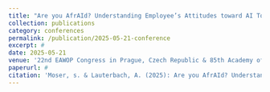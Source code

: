 ```yaml
---
title: "Are you AfrAId? Understanding Employee’s Attitudes toward AI Tools at Work"
collection: publications
category: conferences
permalink: /publication/2025-05-21-conference
excerpt: #
date: 2025-05-21
venue: '22nd EAWOP Congress in Prague, Czech Republic & 85th Academy of Management Annual Meeting in Copenhagen, Denmark'
paperurl: #
citation: 'Moser, s. & Lauterbach, A. (2025): Are you AfrAId? Understanding Employee’s Attitudes toward AI Tools at Work'
---
```

